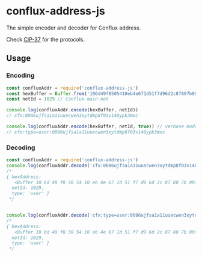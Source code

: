 # conflux-address-js
The simple encoder and decoder for Conflux address.

Check [CIP-37](https://github.com/Conflux-Chain/CIPs/pull/53/) for the protocols.

## Usage

### Encoding

```javascript
const confluxAddr = require('conflux-address-js')
const hexBuffer = Buffer.from('106d49f8505410eb4e671d51f7d96d2c87807b09', 'hex')
const netId = 1029 // Conflux main-net

console.log(confluxAddr.encode(hexBuffer, netId))
// cfx:0086ujfsa1a11uuecwen3xytdmp8f03v140ypk3mxc

console.log(confluxAddr.encode(hexBuffer, netId, true)) // verbose mode to generate address with type
// cfx:type=user:0086ujfsa1a11uuecwen3xytdmp8f03v140ypk3mxc
```

### Decoding
```javascript
const confluxAddr = require('conflux-address-js')
console.log(confluxAddr.decode('cfx:0086ujfsa1a11uuecwen3xytdmp8f03v140ypk3mxc'))
/*
{ hexAddress:
   <Buffer 10 6d 49 f8 50 54 10 eb 4e 67 1d 51 f7 d9 6d 2c 87 80 7b 09>,
  netId: 1029,
  type: 'user' }
 */


console.log(confluxAddr.decode('cfx:type=user:0086ujfsa1a11uuecwen3xytdmp8f03v140ypk3mxc'))
/*
{ hexAddress:
   <Buffer 10 6d 49 f8 50 54 10 eb 4e 67 1d 51 f7 d9 6d 2c 87 80 7b 09>,
  netId: 1029,
  type: 'user' }
 */
```
